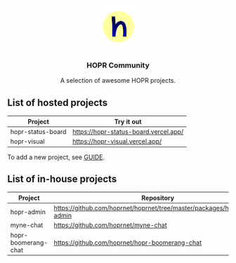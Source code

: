 <!-- INTRODUCTION -->
<p align="center">
  <a href="https://hoprnet.org" target="_blank" rel="noopener noreferrer">
    <img width="100" src="https://github.com/hoprnet/hopr-assets/blob/master/v1/logo/hopr_logo_padded.png?raw=true" alt="HOPR Logo">
  </a>
  
  <!-- Title Placeholder -->
  <h3 align="center">HOPR Community</h3>
  <p align="center">
    A selection of awesome HOPR projects.
  </p>
</p>

## List of hosted projects

| Project           | Try it out                            |
| ----------------- | ------------------------------------- |
| hopr-status-board | https://hopr-status-board.vercel.app/ |
| hopr-visual       | https://hopr-visual.vercel.app/       |

To add a new project, see [GUIDE](./ADMIN_GUIDE.md).

## List of in-house projects

| Project           | Repository                            |
| ----------------- | ------------------------------------- |
| hopr-admin | https://github.com/hoprnet/hoprnet/tree/master/packages/hoprd/hopr-admin |
| myne-chat       | https://github.com/hoprnet/myne-chat       |
| hopr-boomerang-chat | https://github.com/hoprnet/hopr-boomerang-chat |
